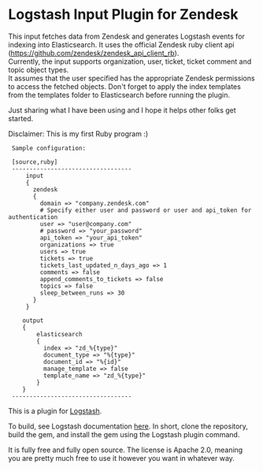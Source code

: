 # Logstash Input Plugin for Zendesk

This input fetches data from Zendesk and generates Logstash events for indexing into Elasticsearch.
It uses the official Zendesk ruby client api (https://github.com/zendesk/zendesk_api_client_rb).  
Currently, the input supports organization, user, ticket, ticket comment and topic object types.  
It assumes that the user specified has the appropriate Zendesk permissions to access the fetched objects.
Don't forget to apply the index templates from the templates folder to Elasticsearch before running the plugin.

Just sharing what I have been using and I hope it helps other folks get started.

Disclaimer:  This is my first Ruby program :)

```
 Sample configuration:

 [source,ruby]
 ----------------------------------
     input 
     { 
       zendesk
       {
         domain => "company.zendesk.com"
         # Specify either user and password or user and api_token for authentication
         user => "user@company.com"
         # password => "your_password"
         api_token => "your_api_token"
         organizations => true
         users => true
         tickets => true
         tickets_last_updated_n_days_ago => 1
         comments => false
         append_comments_to_tickets => false
         topics => false
         sleep_between_runs => 30
       }
     }

    output 
    {
    	elasticsearch
        {
          index => "zd_%{type}"
          document_type => "%{type}"
          document_id => "%{id}"
          manage_template => false
          template_name => "zd_%{type}"
        }
    }
 ----------------------------------
```

This is a plugin for [Logstash](https://github.com/elastic/logstash).

To build, see Logstash documentation [here](https://www.elastic.co/guide/en/logstash/current/_how_to_write_a_logstash_input_plugin.html#_build).  In short, clone the repository, build the gem, and install the gem using the Logstash plugin command.

It is fully free and fully open source. The license is Apache 2.0, meaning you are pretty much free to use it however you want in whatever way.


